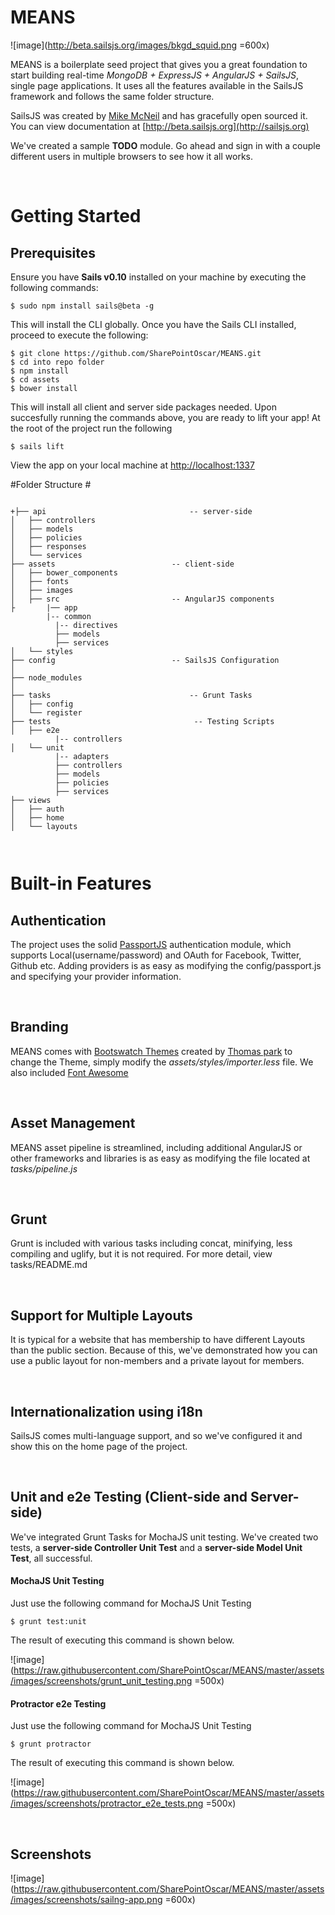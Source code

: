 # MEANS #

![image](http://beta.sailsjs.org/images/bkgd_squid.png =600x)

MEANS is a boilerplate seed project that gives you a great foundation to start building real-time *MongoDB + ExpressJS + AngularJS + SailsJS*, single page applications.  It uses all the features available in the SailsJS framework and follows the same folder structure.

SailsJS was created by [Mike McNeil](https://github.com/SharePointOscar/MEANS.git) and has gracefully open sourced it.  You can view documentation at [http://beta.sailsjs.org](http://sailsjs.org)

We've created a sample **TODO** module. Go ahead and sign in with a couple different users in multiple browsers to see how it all works.

<br/>

# Getting Started #

## Prerequisites ##
Ensure you have **Sails v0.10** installed on your machine by executing the following commands:

    $ sudo npm install sails@beta -g
    

This will install the CLI globally.  Once you have the Sails CLI installed, proceed to execute the following:

    
    $ git clone https://github.com/SharePointOscar/MEANS.git
    $ cd into repo folder
    $ npm install
    $ cd assets
    $ bower install

This will install all client and server side packages needed.  Upon succesfully running the commands above, you are ready to lift your app!  At the root of the project run the following

    $ sails lift

View the app on your local machine at [http://localhost:1337](http://localhost:1337)  


#Folder Structure #

```

+├── api 								-- server-side 
│   ├── controllers
│   ├── models
│   ├── policies
│   ├── responses
│   └── services
├── assets							-- client-side 
│   ├── bower_components
│   ├── fonts
│   ├── images
│   ├── src							-- AngularJS components
├   	|── app
		|-- common
		  |-- directives
		  ├── models
		  ├── services
│   └── styles
├── config							-- SailsJS Configuration
│   
├── node_modules
│  
├── tasks							    -- Grunt Tasks
│   ├── config
│   └── register
├── tests								 -- Testing Scripts
│   ├── e2e
		  |-- controllers
│   └── unit
		  |-- adapters
		  ├── controllers
		  ├── models  		 
		  ├── policies
		  ├── services							   
├── views
│   ├── auth
│   ├── home
│   └── layouts

	
```

# Built-in Features #

## Authentication ##
The project uses the solid [PassportJS](http://passportjs.org) authentication module, which supports Local(username/password) and OAuth for Facebook, Twitter, Github etc.  Adding providers is as easy as modifying the config/passport.js and specifying your provider information.  

<br/>

## Branding ##
MEANS comes with [Bootswatch Themes](http://bootswatch.com/) created by [Thomas park](http://thomaspark.me/) to change the Theme, simply modify the *assets/styles/importer.less* file.  We also included [Font Awesome](http://fortawesome.github.io/Font-Awesome/)  

<br/>

## Asset Management ##
MEANS asset pipeline is streamlined, including additional AngularJS or other frameworks and libraries is as easy as modifying the file located at *tasks/pipeline.js*

<br/>

## Grunt ##
Grunt is included with various tasks including concat, minifying, less compiling and uglify, but it is not required.  For more detail, view tasks/README.md  

<br/>

## Support for Multiple Layouts ##
It is typical for a website that has membership to have different Layouts than the public section.  Because of this, we've demonstrated how you can use a public layout for non-members and a private layout for members.

<br/>

## Internationalization using i18n ##
SailsJS comes multi-language support, and so we've configured it and show this on the home page of the project.

<br/>

## Unit and e2e Testing (Client-side and Server-side) ##
We've integrated Grunt Tasks for MochaJS unit testing.  We've created two tests, a **server-side Controller Unit Test** and a **server-side Model Unit Test**, all successful.

#### MochaJS Unit Testing ####
Just use the following command for MochaJS Unit Testing

	$ grunt test:unit

The result of executing this command is shown below.  

![image](https://raw.githubusercontent.com/SharePointOscar/MEANS/master/assets/images/screenshots/grunt_unit_testing.png =500x)


#### Protractor e2e Testing ####
Just use the following command for MochaJS Unit Testing

	$ grunt protractor

The result of executing this command is shown below. 

![image](https://raw.githubusercontent.com/SharePointOscar/MEANS/master/assets/images/screenshots/protractor_e2e_tests.png =500x)

<br/>

## Screenshots ##

![image](https://raw.githubusercontent.com/SharePointOscar/MEANS/master/assets/images/screenshots/sailng-app.png =600x)
